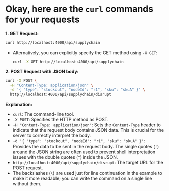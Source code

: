 # Okay, here are the `curl` commands for your requests

**1. GET Request:**

```bash
curl http://localhost:4000/api/supplychain
```

* Alternatively, you can explicitly specify the GET method using `-X GET`:

    ```bash
    curl -X GET http://localhost:4000/api/supplychain
    ```

**2. POST Request with JSON body:**

```bash
curl -X POST \
  -H "Content-Type: application/json" \
  -d '{ "type": "stockout", "nodeId": "r1", "sku": "skuA" }' \
  http://localhost:4000/api/supplychain/disrupt
```

**Explanation:**

* `curl`: The command-line tool.
* `-X POST`: Specifies the HTTP method as POST.
* `-H "Content-Type: application/json"`: Sets the `Content-Type` header to indicate that the request body contains JSON data. This is crucial for the server to correctly interpret the body.
* `-d '{ "type": "stockout", "nodeId": "r1", "sku": "skuA" }'`: Provides the data to be sent in the request body. The single quotes (`'`) around the JSON string are often used to prevent shell interpretation issues with the double quotes (`"`) inside the JSON.
* `http://localhost:4000/api/supplychain/disrupt`: The target URL for the POST request.
* The backslashes (`\`) are used just for line continuation in the example to make it more readable; you can write the command on a single line without them.
